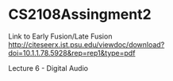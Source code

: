 # CS2108Assingment2

Link to Early Fusion/Late Fusion
http://citeseerx.ist.psu.edu/viewdoc/download?doi=10.1.1.78.5928&rep=rep1&type=pdf

Lecture 6 - Digital Audio